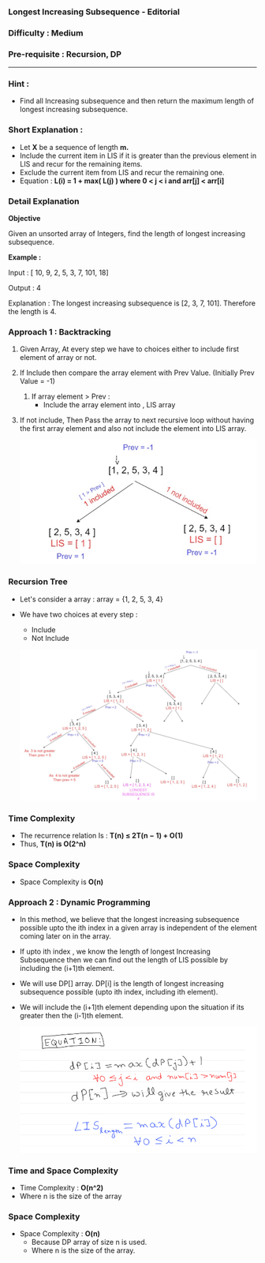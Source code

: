 ### Longest Increasing Subsequence - Editorial

### Difficulty : Medium

### Pre-requisite : Recursion, DP
---
### Hint :

- Find all Increasing subsequence and then return the maximum length of longest increasing subsequence.

### Short Explanation :

- Let **X** be a sequence of length **m.**
- Include the current item in LIS if it is greater than the previous element in LIS and recur for the remaining items.
- Exclude the current item from LIS and recur the remaining one.
- Equation : **L(i) = 1 + max( L(j) ) where 0 < j < i and arr[j] < arr[i]**

### Detail Explanation

**Objective**

Given an unsorted array of Integers, find the length of longest increasing subsequence.

**Example :** 

Input : [ 10, 9, 2, 5, 3, 7, 101, 18]

Output : 4

Explanation : The longest increasing subsequence is [2, 3, 7, 101]. Therefore the length is 4.

### Approach 1 : Backtracking

1. Given Array, At every step we have to choices either to include first element of array or not.
2. If Include then compare the array element with Prev Value. (Initially Prev Value = -1) 
    1. If array element > Prev :
        - Include the array element into , LIS array
3. If not include, Then Pass the array to next recursive loop without having the first array element and also not include the element into LIS array.

    ![Longest%20Increasing%20Subsequence%20-%20Editorial%20355e0d4002fa4fd1883260e0cbd30dc2/includeExclude.jpg](Longest%20Increasing%20Subsequence%20-%20Editorial%20355e0d4002fa4fd1883260e0cbd30dc2/includeExclude.jpg)

### Recursion Tree

- Let's consider a array : array = {1, 2, 5, 3, 4}
- We have two choices at every step :
    - Include
    - Not Include

    ![Longest%20Increasing%20Subsequence%20-%20Editorial%20355e0d4002fa4fd1883260e0cbd30dc2/LongestSubTree.jpg](Longest%20Increasing%20Subsequence%20-%20Editorial%20355e0d4002fa4fd1883260e0cbd30dc2/LongestSubTree.jpg)

### Time Complexity

- The recurrence relation Is : **T(n) ≤ 2T(n − 1) + O(1)**
- Thus, **T(n) is O(2^n)**

### Space Complexity

- Space Complexity is **O(n)**

### Approach 2 : Dynamic Programming

- In this method, we believe that the longest increasing subsequence possible upto the ith index in a given array is independent of the element coming later on in the array.
- If upto ith index , we know the length of longest Increasing Subsequence then we can find out the length of LIS possible by including the (i+1)th element.
- We will use DP[] array. DP[i] is the length of longest increasing subsequence possible (upto ith index, including ith element).
- We will include the (i+1)th element depending upon the situation if its greater then the (i-1)th element.

    ![Longest%20Increasing%20Subsequence%20-%20Editorial%20355e0d4002fa4fd1883260e0cbd30dc2/LISEqn.png](Longest%20Increasing%20Subsequence%20-%20Editorial%20355e0d4002fa4fd1883260e0cbd30dc2/LISEqn.png)

### Time and Space Complexity

- Time Complexity : **O(n^2)**
- Where n is the size of the array

### Space Complexity

- Space Complexity : **O(n)**
    - Because DP array of size n is used.
    - Where n is the size of the array.
